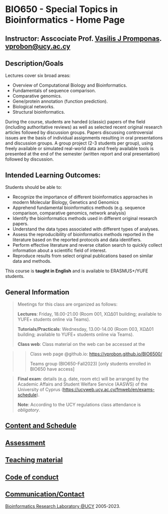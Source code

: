 # BIO650 - Special Topics in Bioinformatics - Home Page

## Instructor: Asscociate Prof. [Vasilis J Promponas](https://www.ucy.ac.cy/dir/el/component/comprofiler/userprofile/vprobon). [vprobon@ucy.ac.cy](mailto:vprobon@ucy.ac.cy)


##  Description/Goals 

Lectures cover six broad areas:

* Overview of Computational Biology and Bioinformatics. 
* Fundamentals of sequence comparison. 
* Comparative genomics. 
* Gene/protein annotation (function prediction). 
* Biological networks. 
* Structural bioinformatics.

During the course, students are handed (classic) papers of the field (including authoritative reviews) as well as selected recent original research articles followed by discussion groups. 
Papers discussing controversial issues are the basis of individual assignments resulting in oral presentations and discussion groups. 
A group project (2-3 students per group), using freely available or simulated real-world data and freely available tools is presented at the end of the semester (written report and oral presentation) followed by discussion.

## Intended Learning Outcomes:
Students should be able to:
* Recognize the importance of different bioinformatics approaches in modern Molecular Biology, Genetics and Genomics
* Apprehend fundamental bioinformatics methods (e.g. sequence comparison, comparative genomics, network analysis)
* Identify the bioinformatics methods used in different original research papers.
* Understand the data types associated with different types of analyses.
* Assess the reproducibility of bioinformatics methods reported in the literature based on the reported protocols and data identifiers.
* Perform effective literature and reverse citation search to quickly collect information about a scientific field of interest.
* Reproduce results from select original publications based on similar data and methods.

This course is **taught in English** and is available to ERASMUS+/YUFE students.

## General Information
>Meetings for this class are organized as follows:
>
>**Lectures**: Friday, 18.00-21.00 (Room 001, ΧΩΔ01 building; available to YUFE+ students online via Teams).
>
>**Tutorials/Practicals**: Wednesday, 13.00-14.00 (Room 003, ΧΩΔ01 building; available to YUFE+ students online via Teams).
>
>**Class web**: Class material on the web can be accessed at the

>>Class web page @github.io: https://vprobon.github.io/BIO6500/
>>
>>Teams group (BIO650-Fall2023) [only students enrolled in BIO650 have access]

>**Final exam**: details (e.g. date, room etc) will be arranged by the Academic Affairs and Student Welfare Service (AASWS) of the University of Cyprus (https://ucyweb.ucy.ac.cy/fmweb/en/exams-schedule).
>
>**Note**: According to the UCY regulations class attendance is *obligatory*.


## [Content and Schedule](contentTBD.md)
## [Assessment](assessment.md)
## [Teaching material](material.md)
## [Code of conduct](conduct.md)
## [Communication/Contact](contact.md)


[Bioinformatics Research Laboratory @UCY](https://vprobon.github.io/BRL-UCY) 2005-2023.
